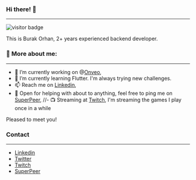 ### Hi there! 👋
<hr>

![visitor badge](https://visitor-badge.glitch.me/badge?page_id=burakorhan.visitor-badge)

This is Burak Orhan, 2+ years experienced backend developer.

### 🧐 More about me:
<hr>

- 🔭 I’m currently working on @<a href="https://onveo.tv" target="_blank">Onveo</a>,
- 🌱 I’m currently learning Flutter. I'm always trying new challenges.
- 📫 Reach me on <a href="www.linkedin.com/in/burakoorhan" target="_blank">Linkedin</a>,
- 💬 Open for helping with about to anything, feel free to ping me on <a href="https://superpeer.com/burakorhan" target="_blank">SuperPeer</a>,
//- 📺 Streaming at <a href="https://twitch.tv/cebraros" target="_blank">Twitch</a>, I'm streaming the games I play once in a while

Pleased to meet you!

### Contact
<hr>

- <a href="www.linkedin.com/in/burakoorhan" target="_blank">Linkedin</a>
- <a href="https://twitter.com/burakoorhan" target="_blank">Twitter</a>
- <a href="https://twitch.tv/cebraros" target="_blank">Twitch</a>
- <a href="https://superpeer.com/burakorhan" target="_blank">SuperPeer</a>






